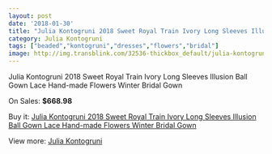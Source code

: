 ```yaml
---
layout: post
date: '2018-01-30'
title: "Julia Kontogruni 2018 Sweet Royal Train Ivory Long Sleeves Illusion Ball Gown Lace Hand-made Flowers Winter Bridal Gown"
category: Julia Kontogruni
tags: ["beaded","kontogruni","dresses","flowers","bridal"]
image: http://img.transblink.com/32536-thickbox_default/julia-kontogruni-2018-sweet-royal-train-ivory-long-sleeves-illusion-ball-gown-lace-hand-made-flowers-winter-bridal-gown.jpg
---
```

Julia Kontogruni 2018 Sweet Royal Train Ivory Long Sleeves Illusion Ball Gown Lace Hand-made Flowers Winter Bridal Gown

On Sales: **$668.98**
<a href="https://www.transblink.com/en/julia-kontogruni/10975-julia-kontogruni-2018-sweet-royal-train-ivory-long-sleeves-illusion-ball-gown-lace-hand-made-flowers-winter-bridal-gown.html"><amp-img layout="responsive" width="600" height="600" src="//img.transblink.com/32536-thickbox_default/julia-kontogruni-2018-sweet-royal-train-ivory-long-sleeves-illusion-ball-gown-lace-hand-made-flowers-winter-bridal-gown.jpg" alt="Julia Kontogruni 2018 Sweet Royal Train Ivory Long Sleeves Illusion Ball Gown Lace Hand-made Flowers Winter Bridal Gown 0" /></a>
<a href="https://www.transblink.com/en/julia-kontogruni/10975-julia-kontogruni-2018-sweet-royal-train-ivory-long-sleeves-illusion-ball-gown-lace-hand-made-flowers-winter-bridal-gown.html"><amp-img layout="responsive" width="600" height="600" src="//img.transblink.com/32538-thickbox_default/julia-kontogruni-2018-sweet-royal-train-ivory-long-sleeves-illusion-ball-gown-lace-hand-made-flowers-winter-bridal-gown.jpg" alt="Julia Kontogruni 2018 Sweet Royal Train Ivory Long Sleeves Illusion Ball Gown Lace Hand-made Flowers Winter Bridal Gown 1" /></a>
<a href="https://www.transblink.com/en/julia-kontogruni/10975-julia-kontogruni-2018-sweet-royal-train-ivory-long-sleeves-illusion-ball-gown-lace-hand-made-flowers-winter-bridal-gown.html"><amp-img layout="responsive" width="600" height="600" src="//img.transblink.com/32537-thickbox_default/julia-kontogruni-2018-sweet-royal-train-ivory-long-sleeves-illusion-ball-gown-lace-hand-made-flowers-winter-bridal-gown.jpg" alt="Julia Kontogruni 2018 Sweet Royal Train Ivory Long Sleeves Illusion Ball Gown Lace Hand-made Flowers Winter Bridal Gown 2" /></a>

Buy it: [Julia Kontogruni 2018 Sweet Royal Train Ivory Long Sleeves Illusion Ball Gown Lace Hand-made Flowers Winter Bridal Gown](https://www.transblink.com/en/julia-kontogruni/10975-julia-kontogruni-2018-sweet-royal-train-ivory-long-sleeves-illusion-ball-gown-lace-hand-made-flowers-winter-bridal-gown.html "Julia Kontogruni 2018 Sweet Royal Train Ivory Long Sleeves Illusion Ball Gown Lace Hand-made Flowers Winter Bridal Gown")

View more: [Julia Kontogruni](https://www.transblink.com/en/100-julia-kontogruni "Julia Kontogruni")
